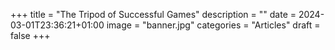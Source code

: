 
+++
title = "The Tripod of Successful Games"
description = ""
date = 2024-03-01T23:36:21+01:00
image = "banner.jpg"
categories = "Articles"
draft = false
+++

